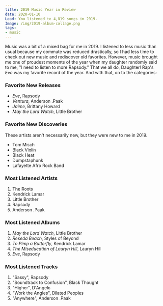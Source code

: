 ```yaml
---
title: 2019 Music Year in Review
date: 2020-01-10
Lead: You listened to 4,819 songs in 2019.
Image: /img/2019-album-collage.png
tags: 
- music
---
```


Music was a bit of a mixed bag for me in 2019. I listened to less music than usual because my commute was reduced drastically, so I had less time to check out new music and rediscover old favorites. However, music brought me one of proudest moments of the year when my daughter randomly said to me, "I need to listen to more Rapsody." That we all do, Daughter! Rap's *Eve* was my favorite record of the year. And with that, on to the categories:

### Favorite New Releases

- *Eve*, Rapsody
- *Ventura*, Anderson .Paak
- *Jaime*, Brittany Howard
- *May the Lord Watch*, Little Brother

### Favorite New Discoveries

These artists aren't necessarily new, but they were new to me in 2019. 

- Tom Misch
- Black Violin
- Black Heat
- Dumpstaphunk
- Lafayette Afro Rock Band

### Most Listened Artists

1. The Roots
2. Kendrick Lamar
3. Little Brother
4. Rapsody
5. Anderson .Paak

### Most Listened Albums

1. *May the Lord Watch*, Little Brother
2. *Reseda Beach*, Styles of Beyond
3. *To Pimp a Butterfly*, Kendrick Lamar
4. *The Miseducation of Lauryn Hill*, Lauryn Hill
5. *Eve*, Rapsody

### Most Listened Tracks

1. "Sassy", Rapsody
2. "Soundtrack to Confusion", Black Thought
3. "Higher", D'Angelo
4. "Work the Angles", Dilated Peoples
5. "Anywhere", Anderson .Paak